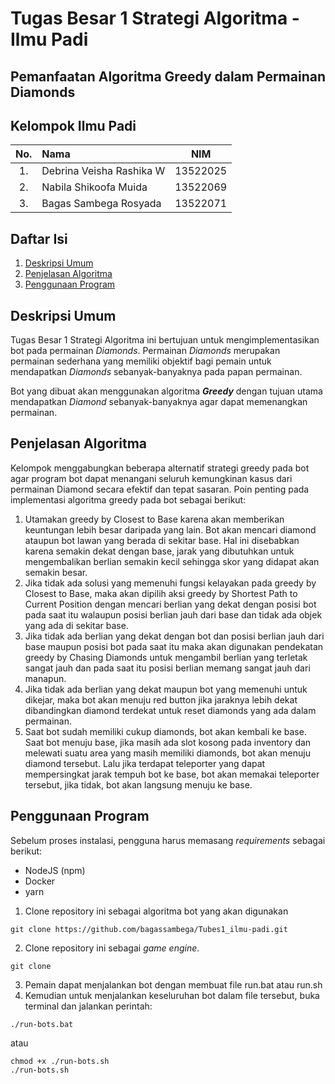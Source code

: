 # Tugas Besar 1 Strategi Algoritma - Ilmu Padi
## Pemanfaatan Algoritma Greedy dalam Permainan Diamonds

## Kelompok Ilmu Padi
| No. | Nama                     |   NIM    |
|:---:|:-------------------------|:--------:|
| 1.  | Debrina Veisha Rashika W | 13522025 |
| 2.  | Nabila Shikoofa Muida    | 13522069 |
| 3.  | Bagas Sambega Rosyada    | 13522071 |

## Daftar Isi
1. [Deskripsi Umum](#deskripsi-umum)
2. [Penjelasan Algoritma](#penjelasan-algoritma)
3. [Penggunaan Program](#penggunaan-program)

## Deskripsi Umum
Tugas Besar 1 Strategi Algoritma ini bertujuan untuk mengimplementasikan bot pada permainan _Diamonds_. Permainan _Diamonds_ merupakan permainan sederhana yang memiliki objektif bagi pemain untuk mendapatkan _Diamonds_ sebanyak-banyaknya pada papan permainan.

Bot yang dibuat akan menggunakan algoritma _**Greedy**_ dengan tujuan utama mendapatkan _Diamond_ sebanyak-banyaknya agar dapat memenangkan permainan.

## Penjelasan Algoritma
Kelompok menggabungkan beberapa alternatif strategi greedy pada bot agar program bot dapat menangani seluruh kemungkinan kasus dari permainan Diamond secara efektif dan tepat sasaran. Poin penting pada implementasi algoritma greedy pada bot sebagai berikut:
1. Utamakan greedy by Closest to Base karena akan memberikan keuntungan lebih besar daripada yang lain. Bot akan mencari diamond ataupun bot lawan yang berada di sekitar base. Hal ini disebabkan karena semakin dekat dengan base, jarak yang dibutuhkan untuk mengembalikan berlian semakin kecil sehingga skor yang didapat akan semakin besar.
2. Jika tidak ada solusi yang memenuhi fungsi kelayakan pada greedy by Closest to Base, maka akan dipilih aksi greedy by Shortest Path to Current Position dengan mencari berlian yang dekat dengan posisi bot pada saat itu walaupun posisi berlian jauh dari base dan tidak ada objek yang ada di sekitar base.
3. Jika tidak ada berlian yang dekat dengan bot dan posisi berlian jauh dari base maupun posisi bot pada saat itu maka akan digunakan pendekatan greedy by Chasing Diamonds untuk mengambil berlian yang terletak sangat jauh dan pada saat itu posisi berlian memang sangat jauh dari manapun.
4. Jika tidak ada berlian yang dekat maupun bot yang memenuhi untuk dikejar, maka bot akan menuju red button jika jaraknya lebih dekat dibandingkan diamond terdekat untuk reset diamonds yang ada dalam permainan.
5. Saat bot sudah memiliki cukup diamonds, bot akan kembali ke base. Saat bot menuju base, jika masih ada slot kosong pada inventory dan melewati suatu area yang masih memiliki diamonds, bot akan menuju diamond tersebut. Lalu jika terdapat teleporter yang dapat mempersingkat jarak tempuh bot ke base, bot akan memakai teleporter tersebut, jika tidak, bot akan langsung menuju ke base.

## Penggunaan Program
Sebelum proses instalasi, pengguna harus memasang _requirements_ sebagai berikut:
- NodeJS (npm)
- Docker
- yarn

1. Clone repository ini sebagai algoritma bot yang akan digunakan
```
git clone https://github.com/bagassambega/Tubes1_ilmu-padi.git
```
2. Clone repository ini sebagai _game engine_.
```
git clone 
```
3. Pemain dapat menjalankan bot dengan membuat file run.bat atau run.sh
4. Kemudian untuk menjalankan keseluruhan bot dalam file tersebut, buka terminal dan jalankan perintah: 
```
./run-bots.bat
```
atau
```
chmod +x ./run-bots.sh
./run-bots.sh
```
```
